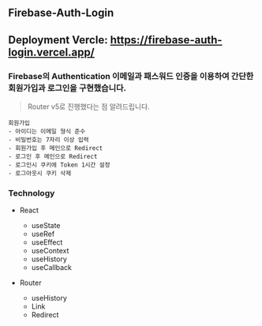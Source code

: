 ## Firebase-Auth-Login

## Deployment Vercle: https://firebase-auth-login.vercel.app/

### Firebase의 Authentication 이메일과 패스워드 인증을 이용하여 간단한 회원가입과 로그인을 구현했습니다.
> Router v5로 진행했다는 점 알려드립니다.

```
회원가입
- 아이디는 이메일 형식 준수
- 비밀번호는 7자리 이상 입력
- 회원가입 후 메인으로 Redirect
- 로그인 후 메인으로 Redirect
- 로그인시 쿠키에 Token 1시간 설정
- 로그아웃시 쿠키 삭제
```

### Technology
- React
    - useState
    - useRef
    - useEffect
    - useContext
    - useHistory
    - useCallback

- Router
    - useHistory
    - Link
    - Redirect